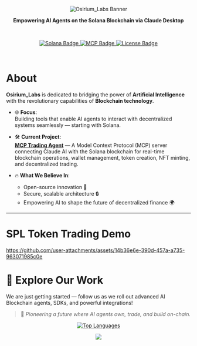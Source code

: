 <p align="center">
  <img src="https://capsule-render.vercel.app/api?type=waving&color=000000&height=200&section=header&text=Osirium_Labs&fontSize=60&fontAlignY=35&animation=fadeIn&fontColor=ffffff" alt="Osirium_Labs Banner"/>
</p>

<p align="center">
  <b> Empowering AI Agents on the Solana Blockchain via Claude Desktop </b>
</p>

<br>

<p align="center">
  <a href="https://github.com/Osirium_Labs">
    <img src="https://img.shields.io/badge/Blockchain-Solana-14f195?style=for-the-badge&logo=solana&logoColor=white" alt="Solana Badge"/>
    <img src="https://img.shields.io/badge/AI-Model%20Context%20Protocol-blueviolet?style=for-the-badge&logo=openai&logoColor=white" alt="MCP Badge"/>
    <img src="https://img.shields.io/badge/License-ISC-9cf?style=for-the-badge" alt="License Badge"/>
  </a>
</p>

<br>

# About

**Osirium_Labs** is dedicated to bridging the power of **Artificial Intelligence** with the revolutionary capabilities of **Blockchain technology**.

- 🌐 **Focus**:  
  Building tools that enable AI agents to interact with decentralized systems seamlessly — starting with Solana.

- 🛠️ **Current Project**:  
  [**MCP Trading Agent**](https://github.com/Osirium_Labs/mcpsol) — A Model Context Protocol (MCP) server connecting Claude AI with the Solana blockchain for real-time blockchain operations, wallet management, token creation, NFT minting, and decentralized trading.

- 🔥 **What We Believe In**:  
  - Open-source innovation 🤝  
  - Secure, scalable architecture 🔒  
  - Empowering AI to shape the future of decentralized finance 🌍  

---
# SPL Token Trading Demo<div align="center">
https://github.com/user-attachments/assets/14b36e6e-390d-457a-a735-963071985c0e


# 🌟 Explore Our Work

We are just getting started — follow us as we roll out advanced AI Blockchain agents, SDKs, and powerful integrations!

> 🧠 *Pioneering a future where AI agents own, trade, and build on-chain.*



<p align="center">
  <a href="https://github.com/Osirium_Labs">
    <img src="https://github-readme-stats.vercel.app/api/top-langs/?username=Osirium_Labs&layout=donut&theme=radical&hide_border=true" alt="Top Languages"/>
  </a>
</p>


<p align="center">
  <img src="https://capsule-render.vercel.app/api?type=waving&color=f97e60&height=150&section=footer"/>
</p>
